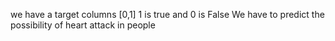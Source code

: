 we have a target columns [0,1] 1 is true and 0 is False 
We have to predict the possibility of heart attack in people
